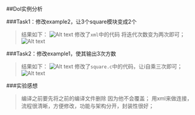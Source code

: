 ##Dol实例分析

###Task1：修改example2，让3个square模块变成2个
> 结果如下：
>![Alt text](http://i1.piimg.com/1949/fbab0f21b9bdea44.png)
> 修改了`xml`中的代码 将迭代次数变为两次即可；
> ![Alt text](http://i1.piimg.com/1949/6f041a55d3c9f1c6.png)

###Task2：修改example1，使其输出3次方数
> 结果如下：
> ![Alt text](http://i1.piimg.com/1949/ccb65cae25f754f7.png)
> 修改了`square.c`中的代码，让i自乘三次即可；
> ![Alt text](http://i1.piimg.com/1949/9ea8bac188fb0d7a.png)

###实验感想
> 编译之前要先将之前的编译文件删除 因为他不会覆盖；
> 用xml来做连接，流程很清晰，方便修改，功能与架构分开，封装性很好；
